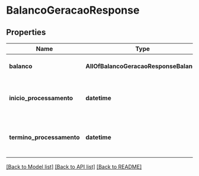 # BalancoGeracaoResponse

## Properties
Name | Type | Description | Notes
------------ | ------------- | ------------- | -------------
**balanco** | **AllOfBalancoGeracaoResponseBalanco** | Balanços programados por Região | [optional] 
**inicio_processamento** | **datetime** | Momento em que iniciou o processamento de uma requisição. | 
**termino_processamento** | **datetime** | Momento de término de processamento de uma requisição. | 

[[Back to Model list]](../README.md#documentation-for-models) [[Back to API list]](../README.md#documentation-for-api-endpoints) [[Back to README]](../README.md)

